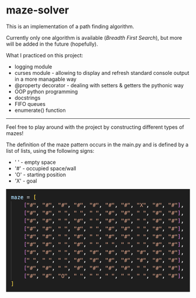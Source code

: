 # maze-solver


This is an implementation of a path finding algorithm.

Currently only one algorithm is available (*Breadth First Search*), but more will be added in the future (hopefully).

What I practiced on this project:
* logging module
* curses module - allowing to display and refresh standard console output in a more managable way
* @property decorator - dealing with setters & getters the pythonic way
* OOP python programming
* docstrings
* FIFO queues
* enumerate() function

---
Feel free to play around with the project by constructing different types of mazes!

The definition of the maze pattern occurs in the main.py and is defined by a list of lists, using the following signs:
* ' ' - empty space
* '#' - occupied space/wall
* 'O' - starting position
* 'X' - goal

![screenshot1](src/screenshots/screenshot1.png?raw=true "Screenshot of default maze")